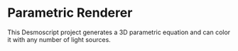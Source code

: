 # Parametric Renderer

This Desmoscript project generates a 3D parametric equation and can color it with any number of light sources.